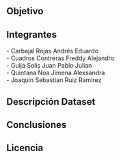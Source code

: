 <h2>Objetivo</h2>

<h2>Integrantes</h2>
- Carbajal Rojas Andrés Eduardo<br>
- Cuadros Contreras Freddy Alejandro<br>
- Guija Solis Juan Pablo Julian<br>
- Quintana Noa Jimena Alexsandra<br>
- Joaquin Sebastian Ruiz Ramirez<br>
<h2>Descripción Dataset</h2>

<h2>Conclusiones</h2>

<h2>Licencia</h2>
